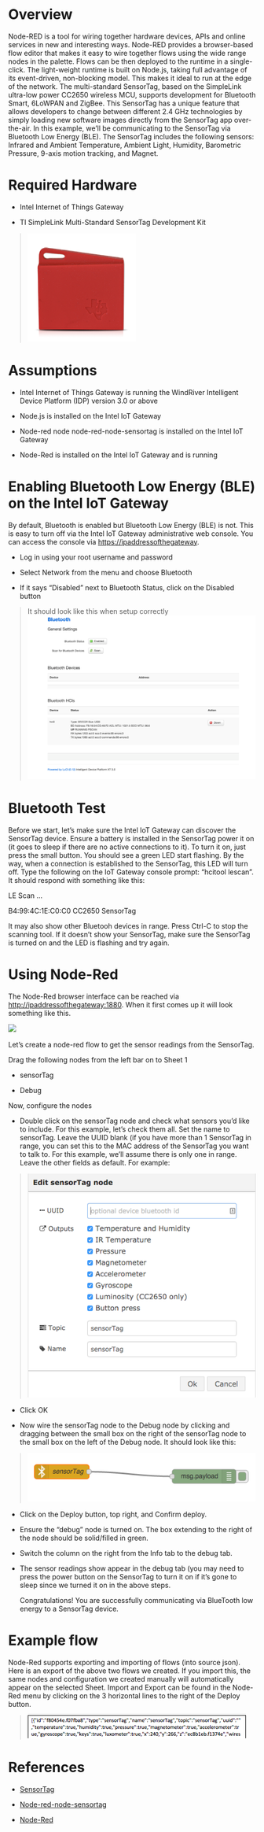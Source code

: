 Overview
========

Node-RED is a tool for wiring together hardware devices, APIs and online services in new and interesting ways. Node-RED provides a browser-based flow editor that makes it easy to wire together flows using the wide range nodes in the palette. Flows can be then deployed to the runtime in a single-click. The light-weight runtime is built on Node.js, taking full advantage of its event-driven, non-blocking model. This makes it ideal to run at the edge of the network. The multi-standard SensorTag, based on the SimpleLink ultra-low power CC2650 wireless MCU, supports development for Bluetooth Smart, 6LoWPAN and ZigBee. This SensorTag has a unique feature that allows developers to change between different 2.4 GHz technologies by simply loading new software images directly from the SensorTag app over-the-air. In this example, we’ll be communicating to the SensorTag via Bluetooth Low Energy (BLE). The SensorTag includes the following sensors: Infrared and Ambient Temperature, Ambient Light, Humidity, Barometric Pressure, 9-axis motion tracking, and Magnet.

Required Hardware
=================

-   Intel Internet of Things Gateway

-   TI SimpleLink Multi-Standard SensorTag Development Kit

> ![TI Sensor Tag](images/ti-sensortag.png)

Assumptions
===========

-   Intel Internet of Things Gateway is running the WindRiver
    Intelligent Device Platform (IDP) version 3.0 or above

-   Node.js is installed on the Intel IoT Gateway

-   Node-red node node-red-node-sensortag is installed on the Intel IoT
    Gateway

-   Node-Red is installed on the Intel IoT Gateway and is running

Enabling Bluetooth Low Energy (BLE) on the Intel IoT Gateway
============================================================

By default, Bluetooth is enabled but Bluetooth Low Energy (BLE) is not.
This is easy to turn off via the Intel IoT Gateway administrative web
console. You can access the console via <https://ipaddressofthegateway>.

-   Log in using your root username and password

-   Select Network from the menu and choose Bluetooth

-   If it says “Disabled” next to Bluetooth Status, click on the
    Disabled button

> It should look like this when setup correctly![](images/ti-blesetupscreen.png)

Bluetooth Test
==============

Before we start, let’s make sure the Intel IoT Gateway can discover the
SensorTag device. Ensure a battery is installed in the SensorTag power
it on (it goes to sleep if there are no active connections to it). To
turn it on, just press the small button. You should see a green LED
start flashing. By the way, when a connection is established to the
SensorTag, this LED will turn off. Type the following on the IoT Gateway
console prompt: “hcitool lescan”. It should respond with something like
this:

LE Scan …

B4:99:4C:1E:C0:C0 CC2650 SensorTag

It may also show other Bluetooh devices in range. Press Ctrl-C to stop
the scanning tool. If it doesn’t show your SensorTag, make sure the
SensorTag is turned on and the LED is flashing and try again.

Using Node-Red
==============

The Node-Red browser interface can be reached via
<http://ipaddressofthegateway:1880>. When it first comes up it will look
something like this.

![](images/ti-nodescreen.png)

Let’s create a node-red flow to get the sensor readings from the
SensorTag.

Drag the following nodes from the left bar on to Sheet 1

-   sensorTag

-   Debug

Now, configure the nodes

-   Double click on the sensorTag node and check what sensors you’d like
    to include. For this example, let’s check them all. Set the name
    to sensorTag. Leave the UUID blank (if you have more than 1
    SensorTag in range, you can set this to the MAC address of the
    SensorTag you want to talk to. For this example, we’ll assume there
    is only one in range. Leave the other fields as default. For
    example:

> ![](images/ti-sensornode.png)

-   Click OK

-   Now wire the sensorTag node to the Debug node by clicking and
    dragging between the small box on the right of the sensorTag node to
    the small box on the left of the Debug node. It should look like
    this:

> ![](images/ti-sensorwire.png)

-   Click on the Deploy button, top right, and Confirm deploy.

-   Ensure the “debug” node is turned on. The box extending to the right
    of the node should be solid/filled in green.

-   Switch the column on the right from the Info tab to the debug tab.

-   The sensor readings show appear in the debug tab (you may need to
    press the power button on the SensorTag to turn it on if it’s gone
    to sleep since we turned it on in the above steps.

    Congratulations! You are successfully communicating via BlueTooth
    low energy to a SensorTag device.

Example flow
============

Node-Red supports exporting and importing of flows (into source json).
Here is an export of the above two flows we created. If you import this,
the same nodes and configuration we created manually will automatically
appear on the selected Sheet. Import and Export can be found in the
Node-Red menu by clicking on the 3 horizontal lines to the right of the
Deploy button.

> ![](images/ti-json.png)

References
==========

-   [SensorTag](http://www.ti.com/ww/en/wireless_connectivity/sensortag2015/index.html)

-   [Node-red-node-sensortag](https://www.npmjs.com/package/node-red-node-sensortag)

-   [Node-Red](http://nodered.org/)


